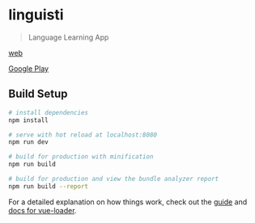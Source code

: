 # linguisti

> Language Learning App

[web](http://linguisti.perlmanlabs.com/)


[Google Play](https://play.google.com/store/apps/details?id=com.perlmanlabs.linguisti&hl=en_US)



## Build Setup

``` bash
# install dependencies
npm install

# serve with hot reload at localhost:8080
npm run dev

# build for production with minification
npm run build

# build for production and view the bundle analyzer report
npm run build --report
```

For a detailed explanation on how things work, check out the [guide](http://vuejs-templates.github.io/webpack/) and [docs for vue-loader](http://vuejs.github.io/vue-loader).
